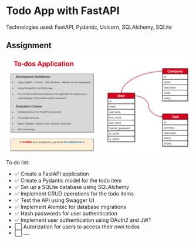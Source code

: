 # Todo App with FastAPI

Technologies used: FastAPI, Pydantic, Uvicorn, SQLAlchemy, SQLite

## Assignment

![assignment](assignment.png)

To do list:

- ✅ Create a FastAPI application
- ✅ Create a Pydantic model for the todo item
- ✅ Set up a SQLite database using SQLAlchemy
- ✅ Implement CRUD operations for the todo items
- ✅ Test the API using Swagger UI
- ✅ Implement Alembic for database migrations
- ✅ Hash passwords for user authentication
- ✅ Implement user authentication using OAuth2 and JWT
- ⬜ Autorization for users to access their own todos
- ⬜ ....
